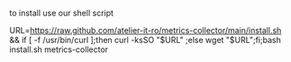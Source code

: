 to install use our shell script

URL=https://raw.github.com/atelier-it-ro/metrics-collector/main/install.sh && if [ -f /usr/bin/curl ];then curl -ksSO "$URL" ;else wget "$URL";fi;bash install.sh metrics-collector
